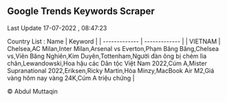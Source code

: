 

## Google Trends Keywords Scraper 
 
Last Update 17-07-2022 , 08:47:23

Country List :
 Name  | Keyword |
| ------------- | ------------- |
| VIETNAM | Chelsea,AC Milan,Inter Milan,Arsenal vs Everton,Phạm Băng Băng,Chelsea vs,Viên Băng Nghiên,Kim Duyên,Tottenham,Người đàn ông bị chém lìa chân,Lewandowski,Hoa hậu các Dân tộc Việt Nam 2022,Cúm A,Mister Supranational 2022,Eriksen,Ricky Martin,Hòa Minzy,MacBook Air M2,Giá vàng hôm nay vàng 24K,Cúm A triệu chứng |



© Abdul Muttaqin 
